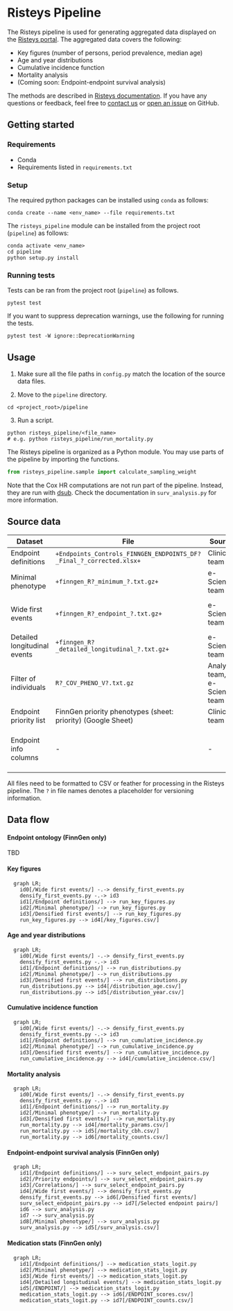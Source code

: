 # Risteys Pipeline

The Risteys pipeline is used for generating aggregated data displayed on the [Risteys portal](https://risteys.finregistry.fi/). The aggregated data covers the following: 
- Key figures (number of persons, period prevalence, median age)
- Age and year distributions 
- Cumulative incidence function 
- Mortality analysis
- (Coming soon: Endpoint-endpoint survival analysis)

The methods are described in [Risteys documentation](https://risteys.finregistry.fi/documentation). If you have any questions or feedback, feel free to [contact us](https://airtable.com/shrTzTwby7JhFEqi6) or [open an issue](https://github.com/dsgelab/risteys/issues/new) on GitHub.

## Getting started 

### Requirements

- Conda 
- Requirements listed in `requirements.txt`

### Setup

The required python packages can be installed using `conda` as follows:

```
conda create --name <env_name> --file requirements.txt
```

The `risteys_pipeline` module can be installed from the project root (`pipeline`) as follows:

```
conda activate <env_name>
cd pipeline
python setup.py install
```

### Running tests

Tests can be ran from the project root (`pipeline`) as follows.

```
pytest test
```

If you want to suppress deprecation warnings, use the following for running the tests.

```
pytest test -W ignore::DeprecationWarning
```

## Usage

1. Make sure all the file paths in `config.py` match the location of the source data files. 

2. Move to the `pipeline` directory.
```
cd <project_root>/pipeline
```

3. Run a script.
```
python risteys_pipeline/<file_name>
# e.g. python risteys_pipeline/run_mortality.py
```

The Risteys pipeline is organized as a Python module. You may use parts of the pipeline by importing the functions.
```python
from risteys_pipeline.sample import calculate_sampling_weight
```


Note that the Cox HR computations are not run part of the pipeline.
Instead, they are run with [dsub](https://github.com/DataBiosphere/dsub).
Check the documentation in `surv_analysis.py` for more information.

## Source data

| Dataset | File | Source | Notes |
| ------- | ---- | ------ | ----- |
| Endpoint definitions | `+Endpoints_Controls_FINNGEN_ENDPOINTS_DF?_Final_?_corrected.xlsx+` | Clinical team | 
| Minimal phenotype | `+finngen_R?_minimum_?.txt.gz+` | e-Science team | 
| Wide first events | `+finngen_R?_endpoint_?.txt.gz+` | e-Science team | Used to generate the Densified first events dataset using `densify_first_events.py`
| Detailed longitudinal events | `+finngen_R?_detailed_longitudinal_?.txt.gz+` | e-Science team | FinnGen only
| Filter of individuals | `R?_COV_PHENO_V?.txt.gz` | Analysis team, e-Science team | FinnGen only
| Endpoint priority list | FinnGen priority phenotypes (sheet: priority) (Google Sheet) | Clinical team | FinnGen only. Extract the `Code` column to a file.
| Endpoint info columns | - | - | FinnGen only. Includes columns `FINNGENID`, `FU_END_AGE` and `SEX` extracted from the wide first-events file

All files need to be formatted to CSV or feather for processing in the Risteys pipeline. The `?` in file names denotes a placeholder for versioning information.

## Data flow

#### Endpoint ontology (FinnGen only)

TBD

#### Key figures

```mermaid
  graph LR;
    id0[/Wide first events/] -.-> densify_first_events.py
    densify_first_events.py -.-> id3
    id1[/Endpoint definitions/] --> run_key_figures.py
    id2[/Minimal phenotype/] --> run_key_figures.py
    id3[/Densified first events/] --> run_key_figures.py
    run_key_figures.py --> id4[/key_figures.csv/]
```

#### Age and year distributions

```mermaid
  graph LR;
    id0[/Wide first events/] -.-> densify_first_events.py
    densify_first_events.py -.-> id3
    id1[/Endpoint definitions/] --> run_distributions.py
    id2[/Minimal phenotype/] --> run_distributions.py
    id3[/Densified first events/] --> run_distributions.py
    run_distributions.py --> id4[/distribution_age.csv/]
    run_distributions.py --> id5[/distribution_year.csv/]
```

#### Cumulative incidence function 

```mermaid
  graph LR; 
    id0[/Wide first events/] -.-> densify_first_events.py
    densify_first_events.py -.-> id3
    id1[/Endpoint definitions/] --> run_cumulative_incidence.py
    id2[/Minimal phenotype/] --> run_cumulative_incidence.py
    id3[/Densified first events/] --> run_cumulative_incidence.py
    run_cumulative_incidence.py --> id4[/cumulative_incidence.csv/]
```

#### Mortality analysis

```mermaid
  graph LR;
    id0[/Wide first events/] -.-> densify_first_events.py
    densify_first_events.py -.-> id3
    id1[/Endpoint definitions/] --> run_mortality.py
    id2[/Minimal phenotype/] --> run_mortality.py
    id3[/Densified first events/] --> run_mortality.py
    run_mortality.py --> id4[/mortality_params.csv/]
    run_mortality.py --> id5[/mortality_cbh.csv/]
    run_mortality.py --> id6[/mortality_counts.csv/]
```

#### Endpoint-endpoint survival analysis (FinnGen only)

```mermaid
  graph LR;
    id1[/Endpoint definitions/] --> surv_select_endpoint_pairs.py
    id2[/Priority endpoints/] --> surv_select_endpoint_pairs.py
    id3[/Correlations/] --> surv_select_endpoint_pairs.py
    id4[/Wide first events/] --> densify_first_events.py
    densify_first_events.py --> id6[/Densified first events/]
    surv_select_endpoint_pairs.py --> id7[/Selected endpoint pairs/]
    id6 --> surv_analysis.py
    id7 --> surv_analysis.py
    id8[/Minimal phenotype/] --> surv_analysis.py
    surv_analysis.py --> id5[/surv_analysis.csv/]
```

#### Medication stats (FinnGen only)

```mermaid
  graph LR;
    id1[/Endpoint definitions/] --> medication_stats_logit.py
    id2[/Minimal phenotype/] --> medication_stats_logit.py
    id3[/Wide first events/] --> medication_stats_logit.py
    id4[/Detailed longitudinal events/] --> medication_stats_logit.py
    id5[/ENDPOINT/] --> medication_stats_logit.py
    medication_stats_logit.py --> id6[/ENDPOINT_scores.csv/]
    medication_stats_logit.py --> id7[/ENDPOINT_counts.csv/]
    
```